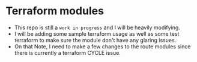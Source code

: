 # Terraform modules

* This repo is still a `work in progress` and I will be heavily modifying.
* I will be adding some sample terraform usage as well as some test terraform to make sure the module don't have any glaring issues. 
* On that Note, I need to make a few changes to the route modules since there is currently a terraform CYCLE issue.
